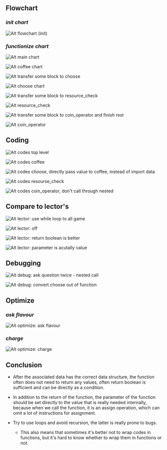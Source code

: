 ## **Flowchart**

### _init chart_

![Alt flowchart (init)](pic/01.jpg)

### _functionize chart_

![Alt main chart](pic/02.jpg)

![Alt coffee chart](pic/03.jpg)

![Alt transfer some block to choose](pic/04.jpg)

![Alt choose chart](pic/05.jpg)

![Alt transfer some block to resource_check](pic/06.jpg)

![Alt resource_check](pic/07.jpg)

![Alt transfer some block to coin_operator and finish rest](pic/08.jpg)

![Alt coin_operator ](pic/09.jpg)

## **Coding**

![Alt codes top level](pic/10.jpg)

![Alt codes coffee](pic/11.jpg)

![Alt codes choose, directly pass value to coffee, instead of import data](pic/12.jpg)

![Alt codes resourse_check](pic/13.jpg)

![Alt codes coin_operator, don't call through nested](pic/14.jpg)

## **Compare to lector's**

![Alt lector: use while loop to all game](pic/15.jpg)

![Alt lector: off](pic/16.jpg)

![Alt lector: return boolean is better](pic/17.jpg)

![Alt lector: parameter is acutally value](pic/18.jpg)

## **Debugging**

![Alt debug: ask question twice - nested call](pic/19.jpg)

![Alt debug: convert choose out of function](pic/20.jpg)

## **Optimize**

### _ask flavour_

![Alt optimize: ask flavour](pic/21.jpg)

### _charge_

![Alt optimize: charge](pic/22.jpg)

## **Conclusion**

- After the associated data has the correct data structure, the function often does not need to return any values, often return boolean is sufficient and can be directly as a condition.

- In addition to the return of the function, the parameter of the function should be set directly to the value that is really needed internally, because when we call the function, it is an assign operation, which can omit a lot of instructions for assignment.

- Try to use loops and avoid recursion, the latter is really prone to bugs.
  - This also means that sometimes it's better not to wrap codes in functions, but it's hard to know whether to wrap them in functions or not.
